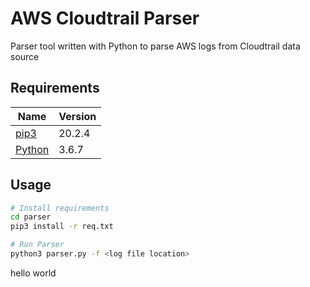 # AWS Cloudtrail Parser

Parser tool written with Python to parse AWS logs from Cloudtrail data source  

## Requirements

| Name | Version |
|------|-------------|
| <a name="eksctl"></a> [pip3](pip3) | 20.2.4 
| <a name="eksctl"></a> [Python](Python) | 3.6.7

## Usage
```bash
# Install requirements
cd parser
pip3 install -r req.txt

# Run Parser
python3 parser.py -f <log file location>
```

hello world